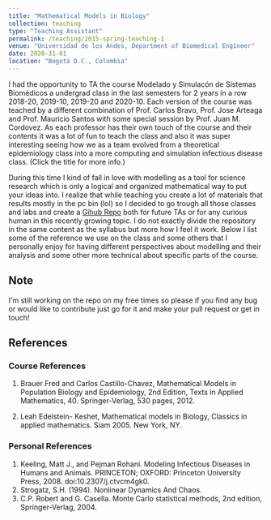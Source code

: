 ```yaml
---
title: "Mathematical Models in Biology"
collection: teaching
type: "Teaching Assistant"
permalink: /teaching/2015-spring-teaching-1
venue: "Universidad de los Andes, Department of Biomedical Engineer"
date: 2020-31-01
location: "Bogotá D.C., Colombia"
---
```


I had the opportunity to TA the course Modelado y Simulacón de Sistemas Biomédicos a undergrad class in the last semesters for 2 years in a row 2018-20, 2019-10, 2019-20 and 2020-10. Each version of the course was teached by a different combination of Prof. Carlos Bravo, Prof. Jose Arteaga and Prof. Mauricio Santos with some special session by Prof. Juan M. Cordovez. As each professor has their own touch of the course and their contents it was a lot of fun to teach the class and also it was super interesting seeing how we as a team evolved from a theoretical epidemiology class into a more computing and simulation infectious disease class. (Click the title for more info.)

During this time I kind of fall in love with modelling as a tool for science research which is only a logical and organized mathematical way to put your ideas into. I realize that while teaching you create a lot of materials that results mostly in the pc bin (lol) so I decided to go trough all those classes and labs and create a [Gihub Repo](https://github.com/ChaosDonkey06/ID_Modeling) both for future TAs or for any curious human in this recently growing topic. I do not exactly divide the repository in the same content as the syllabus but more how I feel it work. Below I list some of the reference we use on the class and some others that I personally enjoy for having different perspectives about modelling and their analysis and some other more technical about specific parts of the course.

Note
-----
I'm still working on the repo on my free times so please if you find any bug or would like to contribute just go for it and make your pull request or get in touch!

References
-----
### Course References
1. Brauer Fred and Carlos Castillo-Chavez, Mathematical Models in Population Biology and Epidemiology, 2nd Edition, Texts in Applied Mathematics, 40. Springer-Verlag, 530 pages, 2012.

2. Leah Edelstein- Keshet, Mathematical models in Biology, Classics in applied mathematics. Siam 2005. New York, NY.

### Personal References

1. Keeling, Matt J., and Pejman Rohani. Modeling Infectious Diseases in Humans and Animals. PRINCETON; OXFORD: Princeton University Press, 2008. doi:10.2307/j.ctvcm4gk0.
2. Strogatz, S.H. (1994). Nonlinear Dynamics And Chaos.
3. C.P. Robert and G. Casella. Monte Carlo statistical methods, 2nd edition, Springer-Verlag, 2004.

